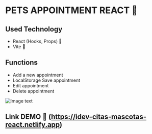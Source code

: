 # PETS APPOINTMENT REACT :dog:

## Used Technology

- React (Hooks, Props) :blue_heart:
- Vite :yellow_heart:
  
## Functions
- Add a new appointment
- LocalStorage Save appointment
- Edit appointment
- Delete appointment

![Image text](https://ibb.co/Sm8Yj2Z)

## Link DEMO :rocket: (https://idev-citas-mascotas-react.netlify.app)